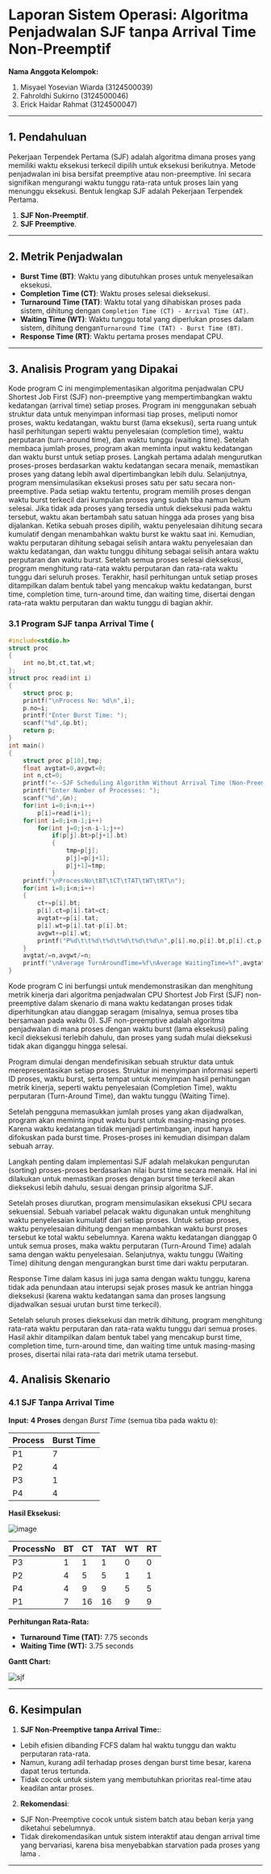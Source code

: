 # Laporan Sistem Operasi: Algoritma Penjadwalan SJF tanpa Arrival Time Non-Preemptif
**Nama Anggota Kelompok:**
1. Misyael Yosevian Wiarda (3124500039)
2. Fahroldhi Sukirno (3124500046)
3. Erick Haidar Rahmat (3124500047)

---

## 1. Pendahuluan  
Pekerjaan Terpendek Pertama (SJF) adalah algoritma dimana proses yang memiliki waktu eksekusi terkecil dipilih untuk eksekusi berikutnya. Metode penjadwalan ini bisa bersifat preemptive atau non-preemptive. Ini secara signifikan mengurangi waktu tunggu rata-rata untuk proses lain yang menunggu eksekusi. Bentuk lengkap SJF adalah Pekerjaan Terpendek Pertama.
1. **SJF Non-Preemptif**.  
2. **SJF Preemptive**.  

---

## 2. Metrik Penjadwalan
- **Burst Time (BT)**: Waktu yang dibutuhkan proses untuk menyelesaikan eksekusi.
- **Completion Time (CT)**: Waktu proses selesai dieksekusi.  
- **Turnaround Time (TAT)**: Waktu total yang dihabiskan proses pada sistem, dihitung dengan `Completion Time (CT) - Arrival Time (AT)`.
- **Waiting Time (WT)**: Waktu tunggu total yang diperlukan proses dalam sistem, dihitung dengan`Turnaround Time (TAT) - Burst Time (BT)`.  
- **Response Time (RT)**: Waktu pertama proses mendapat CPU.  

---
## 3. Analisis Program yang Dipakai
Kode program C ini mengimplementasikan algoritma penjadwalan CPU Shortest Job First (SJF) non-preemptive yang mempertimbangkan waktu kedatangan (arrival time) setiap proses. Program ini menggunakan sebuah struktur data untuk menyimpan informasi tiap proses, meliputi nomor proses, waktu kedatangan, waktu burst (lama eksekusi), serta ruang untuk hasil perhitungan seperti waktu penyelesaian (completion time), waktu perputaran (turn-around time), dan waktu tunggu (waiting time).
Setelah membaca jumlah proses, program akan meminta input waktu kedatangan dan waktu burst untuk setiap proses. Langkah pertama adalah mengurutkan proses-proses berdasarkan waktu kedatangan secara menaik, memastikan proses yang datang lebih awal dipertimbangkan lebih dulu.
Selanjutnya, program mensimulasikan eksekusi proses satu per satu secara non-preemptive. Pada setiap waktu tertentu, program memilih proses dengan waktu burst terkecil dari kumpulan proses yang sudah tiba namun belum selesai. Jika tidak ada proses yang tersedia untuk dieksekusi pada waktu tersebut, waktu akan bertambah satu satuan hingga ada proses yang bisa dijalankan.
Ketika sebuah proses dipilih, waktu penyelesaian dihitung secara kumulatif dengan menambahkan waktu burst ke waktu saat ini. Kemudian, waktu perputaran dihitung sebagai selisih antara waktu penyelesaian dan waktu kedatangan, dan waktu tunggu dihitung sebagai selisih antara waktu perputaran dan waktu burst.
Setelah semua proses selesai dieksekusi, program menghitung rata-rata waktu perputaran dan rata-rata waktu tunggu dari seluruh proses. Terakhir, hasil perhitungan untuk setiap proses ditampilkan dalam bentuk tabel yang mencakup waktu kedatangan, burst time, completion time, turn-around time, dan waiting time, disertai dengan rata-rata waktu perputaran dan waktu tunggu di bagian akhir.

### 3.1 Program SJF tanpa Arrival Time (
```c
#include<stdio.h>
struct proc
{
    int no,bt,ct,tat,wt;
};
struct proc read(int i)
{
    struct proc p;
    printf("\nProcess No: %d\n",i);
    p.no=i;
    printf("Enter Burst Time: ");
    scanf("%d",&p.bt);
    return p;
}
int main()
{
    struct proc p[10],tmp;
    float avgtat=0,avgwt=0;
    int n,ct=0;
    printf("<--SJF Scheduling Algorithm Without Arrival Time (Non-Preemptive)-->\n");
    printf("Enter Number of Processes: ");
    scanf("%d",&n);
    for(int i=0;i<n;i++)
        p[i]=read(i+1);
    for(int i=0;i<n-1;i++)
        for(int j=0;j<n-i-1;j++)    
            if(p[j].bt>p[j+1].bt)
            {
				tmp=p[j];
				p[j]=p[j+1];
				p[j+1]=tmp;
            }
    printf("\nProcessNo\tBT\tCT\tTAT\tWT\tRT\n");
    for(int i=0;i<n;i++)
    {
        ct+=p[i].bt;
		p[i].ct=p[i].tat=ct;
		avgtat+=p[i].tat;
        p[i].wt=p[i].tat-p[i].bt;
        avgwt+=p[i].wt;
        printf("P%d\t\t%d\t%d\t%d\t%d\t%d\n",p[i].no,p[i].bt,p[i].ct,p[i].tat,p[i].wt,p[i].wt);
    }
    avgtat/=n,avgwt/=n;
    printf("\nAverage TurnAroundTime=%f\nAverage WaitingTime=%f",avgtat,avgwt);
}
```
Kode program C ini berfungsi untuk mendemonstrasikan dan menghitung metrik kinerja dari algoritma penjadwalan CPU Shortest Job First (SJF) non-preemptive dalam skenario di mana waktu kedatangan proses tidak diperhitungkan atau dianggap seragam (misalnya, semua proses tiba bersamaan pada waktu 0). SJF non-preemptive adalah algoritma penjadwalan di mana proses dengan waktu burst (lama eksekusi) paling kecil dieksekusi terlebih dahulu, dan proses yang sudah mulai dieksekusi tidak akan diganggu hingga selesai.

Program dimulai dengan mendefinisikan sebuah struktur data untuk merepresentasikan setiap proses. Struktur ini menyimpan informasi seperti ID proses, waktu burst, serta tempat untuk menyimpan hasil perhitungan metrik kinerja, seperti waktu penyelesaian (Completion Time), waktu perputaran (Turn-Around Time), dan waktu tunggu (Waiting Time).

Setelah pengguna memasukkan jumlah proses yang akan dijadwalkan, program akan meminta input waktu burst untuk masing-masing proses. Karena waktu kedatangan tidak menjadi pertimbangan, input hanya difokuskan pada burst time. Proses-proses ini kemudian disimpan dalam sebuah array.

Langkah penting dalam implementasi SJF adalah melakukan pengurutan (sorting) proses-proses berdasarkan nilai burst time secara menaik. Hal ini dilakukan untuk memastikan proses dengan burst time terkecil akan dieksekusi lebih dahulu, sesuai dengan prinsip algoritma SJF.

Setelah proses diurutkan, program mensimulasikan eksekusi CPU secara sekuensial. Sebuah variabel pelacak waktu digunakan untuk menghitung waktu penyelesaian kumulatif dari setiap proses. Untuk setiap proses, waktu penyelesaian dihitung dengan menambahkan waktu burst proses tersebut ke total waktu sebelumnya. Karena waktu kedatangan dianggap 0 untuk semua proses, maka waktu perputaran (Turn-Around Time) adalah sama dengan waktu penyelesaian. Selanjutnya, waktu tunggu (Waiting Time) dihitung dengan mengurangkan burst time dari waktu perputaran.

Response Time dalam kasus ini juga sama dengan waktu tunggu, karena tidak ada penundaan atau interupsi sejak proses masuk ke antrian hingga dieksekusi (karena waktu kedatangan sama dan proses langsung dijadwalkan sesuai urutan burst time terkecil).

Setelah seluruh proses dieksekusi dan metrik dihitung, program menghitung rata-rata waktu perputaran dan rata-rata waktu tunggu dari semua proses. Hasil akhir ditampilkan dalam bentuk tabel yang mencakup burst time, completion time, turn-around time, dan waiting time untuk masing-masing proses, disertai nilai rata-rata dari metrik utama tersebut.

## 4. Analisis Skenario  

### 4.1 SJF Tanpa Arrival Time  
**Input:** **4 Proses** dengan *Burst Time* (semua tiba pada waktu `0`):

| Process | Burst Time |  
|---------|------------|  
| P1      | 7          |  
| P2      | 4          |  
| P3      | 1          |  
| P4      | 4          |  


**Hasil Eksekusi:**

![image](https://github.com/user-attachments/assets/7814645a-dfb0-49aa-b0b3-0674c105cc26)

| ProcessNo | BT | CT  | TAT | WT | RT |  
|-----------|----|-----|-----|----|----|  
| P3        | 1  | 1   | 1   | 0  | 0  |  
| P2        | 4  | 5   | 5   | 1  | 1  |  
| P4        | 4  | 9   | 9   | 5  | 5  |  
| P1        | 7  | 16  | 16  | 9  | 9  |  

**Perhitungan Rata-Rata:**  
- **Turnaround Time (TAT):**  7.75 seconds
- **Waiting Time (WT):**  3.75 seconds

**Gantt Chart:**  

![sjf](https://github.com/user-attachments/assets/c7c84aee-df63-4fc1-b5dd-0f02d42865f8)

---

## 6. Kesimpulan  

1. **SJF Non-Preemptive tanpa Arrival Time:**:  
 - Lebih efisien dibanding FCFS dalam hal waktu tunggu dan waktu perputaran rata-rata.
 - Namun, kurang adil terhadap proses dengan burst time besar, karena dapat terus tertunda.
 - Tidak cocok untuk sistem yang membutuhkan prioritas real-time atau keadilan antar proses.

2. **Rekomendasi**:  
 - SJF Non-Preemptive cocok untuk sistem batch atau beban kerja yang diketahui sebelumnya.  
 - Tidak direkomendasikan untuk sistem interaktif atau dengan arrival time yang bervariasi, karena bisa menyebabkan starvation pada proses yang lama  .  

---  
